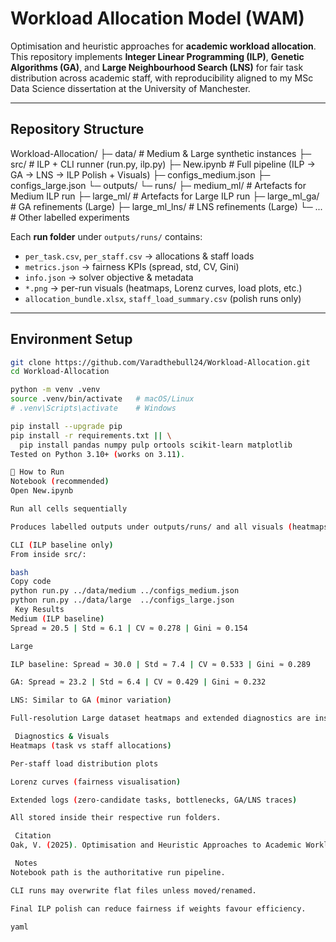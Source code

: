 # Workload Allocation Model (WAM)

Optimisation and heuristic approaches for **academic workload allocation**.  
This repository implements **Integer Linear Programming (ILP)**, **Genetic Algorithms (GA)**, and **Large Neighbourhood Search (LNS)** for fair task distribution across academic staff, with reproducibility aligned to my MSc Data Science dissertation at the University of Manchester.

---

## Repository Structure

Workload-Allocation/
├─ data/ # Medium & Large synthetic instances
├─ src/ # ILP + CLI runner (run.py, ilp.py)
├─ New.ipynb # Full pipeline (ILP → GA → LNS → ILP Polish + Visuals)
├─ configs_medium.json
├─ configs_large.json
└─ outputs/
└─ runs/
├─ medium_ml/ # Artefacts for Medium ILP run
├─ large_ml/ # Artefacts for Large ILP run
├─ large_ml_ga/ # GA refinements (Large)
├─ large_ml_lns/ # LNS refinements (Large)
└─ ... # Other labelled experiments



Each **run folder** under `outputs/runs/` contains:
- `per_task.csv`, `per_staff.csv` → allocations & staff loads
- `metrics.json` → fairness KPIs (spread, std, CV, Gini)
- `info.json` → solver objective & metadata
- `*.png` → per-run visuals (heatmaps, Lorenz curves, load plots, etc.)
- `allocation_bundle.xlsx`, `staff_load_summary.csv` (polish runs only)

---

## Environment Setup

```bash
git clone https://github.com/Varadthebull24/Workload-Allocation.git
cd Workload-Allocation

python -m venv .venv
source .venv/bin/activate   # macOS/Linux
# .venv\Scripts\activate    # Windows

pip install --upgrade pip
pip install -r requirements.txt || \
  pip install pandas numpy pulp ortools scikit-learn matplotlib
Tested on Python 3.10+ (works on 3.11).

🚀 How to Run
Notebook (recommended)
Open New.ipynb

Run all cells sequentially

Produces labelled outputs under outputs/runs/ and all visuals (heatmaps, load plots, Lorenz curves)

CLI (ILP baseline only)
From inside src/:

bash
Copy code
python run.py ../data/medium ../configs_medium.json
python run.py ../data/large  ../configs_large.json
 Key Results
Medium (ILP baseline)
Spread ≈ 20.5 | Std ≈ 6.1 | CV ≈ 0.278 | Gini ≈ 0.154

Large

ILP baseline: Spread ≈ 30.0 | Std ≈ 7.4 | CV ≈ 0.533 | Gini ≈ 0.289

GA: Spread ≈ 23.2 | Std ≈ 6.4 | CV ≈ 0.429 | Gini ≈ 0.232

LNS: Similar to GA (minor variation)

Full-resolution Large dataset heatmaps and extended diagnostics are inside the run folders (e.g., outputs/runs/large_ml/heatmap.png).

 Diagnostics & Visuals
Heatmaps (task vs staff allocations)

Per-staff load distribution plots

Lorenz curves (fairness visualisation)

Extended logs (zero-candidate tasks, bottlenecks, GA/LNS traces)

All stored inside their respective run folders.

 Citation
Oak, V. (2025). Optimisation and Heuristic Approaches to Academic Workload Allocation. MSc Data Science Dissertation, University of Manchester.

 Notes
Notebook path is the authoritative run pipeline.

CLI runs may overwrite flat files unless moved/renamed.

Final ILP polish can reduce fairness if weights favour efficiency.

yaml


